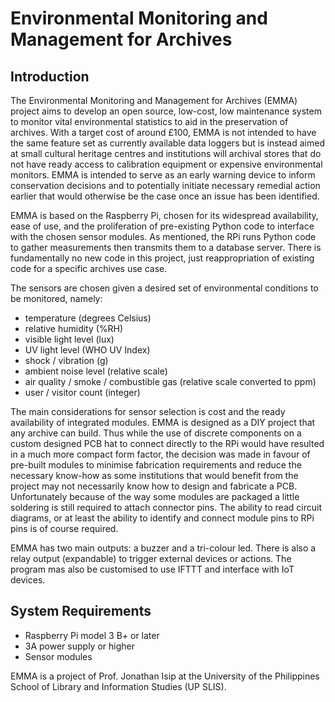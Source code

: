 # Environmental Monitoring and Management for Archives

## Introduction

The Environmental Monitoring and Management for Archives (EMMA) project aims to develop an open source, low-cost, low maintenance system to monitor vital environmental statistics to aid in the preservation of archives. With a target cost of around £100, EMMA is not intended to have the same feature set as currently available data loggers but is instead aimed at small cultural heritage centres and institutions will archival stores that do not have ready access to calibration equipment or expensive environmental monitors. EMMA is intended to serve as an early warning device to inform conservation decisions and to potentially initiate necessary remedial action earlier that would otherwise be the case once an issue has been identified.

EMMA is based on the Raspberry Pi, chosen for its widespread availability, ease of use, and the proliferation of pre-existing Python code to interface with the chosen sensor modules. As mentioned, the RPi runs Python code to gather measurements then transmits them to a database server. There is fundamentally no new code in this project, just reappropriation of existing code for a specific archives use case.

The sensors are chosen given a desired set of environmental conditions to be monitored, namely:
- temperature (degrees Celsius)
- relative humidity (%RH)
- visible light level (lux)
- UV light level (WHO UV Index)
- shock / vibration (g)
- ambient noise level (relative scale)
- air quality / smoke / combustible gas (relative scale converted to ppm)
- user / visitor count (integer)

The main considerations for sensor selection is cost and the ready availability of integrated modules. EMMA is designed as a DIY project that any archive can build. Thus while the use of discrete components on a custom designed PCB hat to connect directly to the RPi would have resulted in a much more compact form factor, the decision was made in favour of pre-built modules to minimise fabrication requirements and reduce the necessary know-how as some institutions that would benefit from the project may not necessarily know how to design and fabricate a PCB. Unfortunately because of the way some modules are packaged a little soldering is still required to attach connector pins. The ability to read circuit diagrams, or at least the ability to identify and connect module pins to RPi pins is of course required.

EMMA has two main outputs: a buzzer and a tri-colour led. There is also a relay output (expandable) to trigger external devices or actions. The program mas also be customised to use IFTTT and interface with IoT devices.

## System Requirements
- Raspberry Pi model 3 B+ or later
- 3A power supply or higher
- Sensor modules

EMMA is a project of Prof. Jonathan Isip at the University of the Philippines School of Library and Information Studies (UP SLIS).
